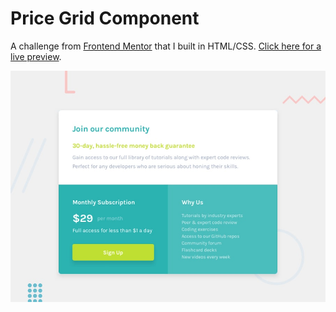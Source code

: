 # Price Grid Component

A challenge from [Frontend Mentor](https://www.frontendmentor.io) that I built in HTML/CSS. [Click here for a live preview](https://gifted-ptolemy-af8690.netlify.app/).

![Design preview for the Single Price Grid Component coding challenge](./design/desktop-preview.jpg)
